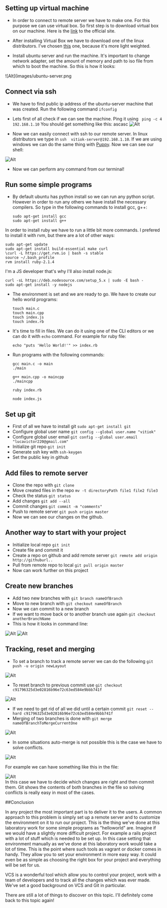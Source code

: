 ## Setting up virtual machine 
- In order to connect to remote server we have to make one. For this purpose we can use virtual box. So first step is to download virtual box on our machine. Here is the [link](https://www.virtualbox.org/wiki/Downloads) to the official site. 

- After installing Virtual Box we have to download one of the linux distributors. I've chosen [this](http://www.ubuntu.com/download/server/thank-you?country=MD&version=14.04.4&architecture=amd64) one, because it's more light weighted. 

- Install ubuntu server and run the machine. It's important to change network adapter, set the amount of memory and path to iso file from which to boot the machine. So this is how it looks:

![Alt](images/ubuntu-server.png

## Connect via ssh
- We have to find public ip address of the ubuntu-server machine that was created. Run the following command  ```ifconfig```
- Lets first of all check if we can see the machine. Ping it using ``` ping -c 4 192.168.1.10``` You should get something like this:
ascasc
![Alt](images/ping.png)

- Now we can easily connect with ssh to our remote server. In linux distributors we type in ```ssh  vitiok-server@192.168.1.10```. If we are using windows we can do the same thing with [Puppy](http://www.chiark.greenend.org.uk/~sgtatham/putty/download.html). Now we can see our shell:

![Alt](images/connect-server.png)

- Now we can perform any command from our terminal!

## Run some simple programs
- By default ubuntu has python install so we can run any python script. However in order to run any others we have install the necessary compilers. So type in the following commands to install gcc, g++:  

	```sudo apt-get install gcc```    
	```sudo apt-get install g++```

In order to install ruby we have to run a little bit more commands. I prefered to install it with rvm, but there are a lot of other ways:   

	sudo apt-get update
	sudo apt-get install build-essential make curl   
	\curl -L https://get.rvm.io | bash -s stable 
	source ~/.bash_profile   
	rvm install ruby-2.1.4

I'm a JS developer that's why I'll also install node.js:

	curl -sL https://deb.nodesource.com/setup_5.x | sudo -E bash -
	sudo apt-get install -y nodejs

- The environment is set and we are ready to go. We have to create our hello world programs:

	```touch main.c```  
	```touch main.cpp```  
	```touch index.js```  
	```touch index.rb``` 

- It's time to fill in files. We can do it using one of the CLI editors or we can do it with ```echo``` command. For example for ruby file:

	```echo "puts 'Hello World!'" >> index.rb```  

- Run programs with the following commands:

	 ```
	 gcc main.c -o main  
	 ./main  

	 g++ main.cpp -o maincpp
	 ./maincpp

	 ruby index.rb

	 node index.js
	 ```  

## Set up git

- First of all we have to install git `sudo apt-get install git`
- Configure global user	name `git config --global user.name "vitiok"`
- Configure global user	email `git config --global user.email "lucavictor220@gmail.com"`
- Initialize git repo `git init`
- Generate ssh key with `ssh-keygen`
- Set the public key in github

## Add files to remote server

- Clone the repo with `git clone`
- Move created files in the repo `mv -t directoryPath file1 file2 file3`
- Check the status `git status`
- Add changes `git add --all`
- Commit changes `git commit -m "comments"`
- Push to remote server `git push origin master`
- Now we can see our changes on the github.    

## Another way to start with your project

- Initialize local repo `git init`
- Create file and commit it
- Create a repo on github and add remote server `git remote add origin http://githuburl..`
- Pull from remote repo to local `git pull origin master`
- Now can work further on this project

## Create new branches 

- Add two new branches with `git branch nameOfBranch`
- Move to new branch with `git checkout nameOfBranch`
- Now we can commit to a new branch
- If we want to move back or to another branch use again `git checkout anotherBranchName`
- This is how it looks in command line:

![Alt](images/branchSwitch.png)
![Alt](images/commitToNewBranches.png)

## Tracking, reset and merging

- To set a branch to track a remote server we can do the following `git push -u origin newLayout`

![Alt](images/setToTrack.png)

- To reset branch to previous commit use `git checkout c91796325d3e02816b96e72c63ed584e9bbb741f`

![Alt](images/backToCommit.png)

- If we need to get rid of all we did until a certain commit `git reset --hard c91796325d3e02816b96e72c63ed584e9bbb741f`
- Merging of two branches is done with `git merge nameOfBranchToMergeCurrentOne`

![Alt](images/mergeNoConflicts.png)

- In some situations auto-merge is not possible this is the case we have to solve conflicts.

![Alt](images/mergeBranches.png)

For example we can have something like this in the file:

![Alt](images/solveConflicts.png)  
In this case we have to decide which changes are right and then commit them. Git shows the contents of both branches in the file so solving conflicts is really easy in most of the cases.

##Conclusion

In any project the most important part is to deliver it to the users. A common approach to this problem is simply set up a remote server and to customize the environment on it to run our project. This is the thing we've done at this laboratory work for some simple programs as "helloworld" are. Imagine if we would have a slightly more difficult project. For example a rails project with a lot of stuff which is needed to be set up. In this case setting that environment manually as we've done at this laboratory work would take a lot of time. This is the point where such tools as vagrant or docker comes in handy. They allow you to set your environment in more easy way. It could even be as simple as choosing the right box for your project and everything will be set for us.

VCS is a wonderful tool which allow you to control your project, work with a team of developers and to track all the changes which was ever made. We've set a good background on VCS and Git in particular.

There are still a lot of things to discover on this topic. I'll definitely come back to this topic again!

